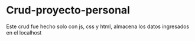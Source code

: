 # Crud-proyecto-personal

Este crud fue hecho solo con js, css y html, almacena los datos ingresados en el localhost
